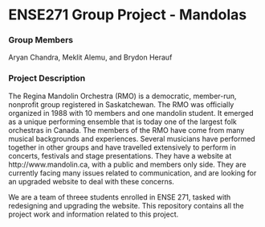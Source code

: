 # ENSE271 Group Project - Mandolas

<h3>Group Members</h3>
Aryan Chandra, Meklit Alemu, and Brydon Herauf <br>

<h3>Project Description</h3>
The Regina Mandolin Orchestra (RMO) is a democratic, member-run, nonprofit group registered in Saskatchewan. The RMO was officially organized in 1988 with 10 members and one mandolin student. It emerged as a unique performing ensemble that is today one of the largest folk orchestras in Canada. The members of the RMO have come from many musical backgrounds and experiences. Several musicians have performed together in other groups and have travelled extensively to perform in concerts, festivals and stage presentations. They have a website at http://www.mandolin.ca, with a public and members only side. They are currently facing many issues related to communication, and are looking for an upgraded website to deal with these concerns.

We are a team of threee students enrolled in ENSE 271, tasked with redesigning and upgrading the website. This repository contains all the project work and information related to this project.
